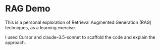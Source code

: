 # RAG Demo

This is a personal exploration of Retrieval Augmented Generation (RAG) techniques, as a learning exercise.

I used Cursor and claude-3.5-sonnet to scaffold the code and explain the approach.
